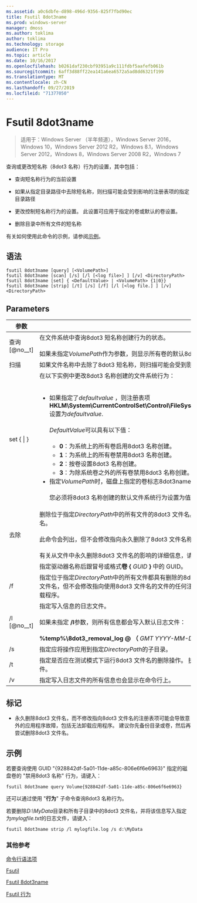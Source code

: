 ```yaml
---
ms.assetid: a0c6dbfe-d898-496d-9356-825f7fbd90ec
title: Fsutil 8dot3name
ms.prod: windows-server
manager: dmoss
ms.author: toklima
author: toklima
ms.technology: storage
audience: IT Pro
ms.topic: article
ms.date: 10/16/2017
ms.openlocfilehash: b0261daf230cbf93951a9c111fdbf5aafefb061b
ms.sourcegitcommit: 6aff3d88ff22ea141a6ea6572a5ad8dd6321f199
ms.translationtype: MT
ms.contentlocale: zh-CN
ms.lasthandoff: 09/27/2019
ms.locfileid: "71377050"
---
```

# <a name="fsutil-8dot3name"></a>Fsutil 8dot3name

>适用于：Windows Server （半年频道），Windows Server 2016，Windows 10，Windows Server 2012 R2，Windows 8.1，Windows Server 2012，Windows 8，Windows Server 2008 R2，Windows 7

查询或更改短名称（8dot3 名称）行为的设置，其中包括：

-   查询短名称行为的当前设置

-   如果从指定目录路径中去除短名称，则扫描可能会受到影响的注册表项的指定目录路径

-   更改控制短名称行为的设置。 此设置可应用于指定的卷或默认的卷设置。

-   删除目录中所有文件的短名称

有关如何使用此命令的示例，请参阅[示例](#BKMK_examples)。

## <a name="syntax"></a>语法

```
fsutil 8dot3name [query] [<VolumePath>]
fsutil 8dot3name [scan] [/s] [/l [<log file>] ] [/v] <DirectoryPath>
fsutil 8dot3name [set] { <DefaultValue> | <VolumePath> {1|0}}
fsutil 8dot3name [strip] [/t] [/s] [/f] [/l [<log file.] ] [/v] <DirectoryPath>
```

## <a name="parameters"></a>Parameters

|                 参数                 |                                                                                                                                                                                                                                                                                                                                                                                                                                                                                                                                                                                    描述                                                                                                                                                                                                                                                                                                                                                                                                                                                                                                                                                                                    |
|-------------------------------------------|-----------------------------------------------------------------------------------------------------------------------------------------------------------------------------------------------------------------------------------------------------------------------------------------------------------------------------------------------------------------------------------------------------------------------------------------------------------------------------------------------------------------------------------------------------------------------------------------------------------------------------------------------------------------------------------------------------------------------------------------------------------------------------------------------------------------------------------------------------------------------------------------------------------------------------------------------------------------------------------------------------------------------------------------------------------------------------------------------------------------------------------------------------------------------------------|
|           查询 [@no__t]            |                                                                                                                                                                                                                                                                                                                                                                                                                                                                           在文件系统中查询8dot3 短名称创建行为的状态。<br /><br />如果未指定*VolumePath*作为参数，则显示所有卷的默认8dot3name 创建行为设置。                                                                                                                                                                                                                                                                                                                                                                                                                                                                            |
|           扫描 <DirectoryPath>            |                                                                                                                                                                                                                                                                                                                                                                                                                                                                                                        如果文件名称中去除了8dot3 短名称，则扫描可能会受到影响的指定*DirectoryPath*中的文件。                                                                                                                                                                                                                                                                                                                                                                                                                                                                                                         |
| set {<DefaultValue> &#124; <VolumePath>} | 在以下实例中更改8dot3 名称创建的文件系统行为：<br /><br /><ul><li>如果指定了*defaultvalue* ，则注册表项**HKLM\System\CurrentControlSet\Control\FileSystem\NtfsDisable8dot3NameCreationNtfsDisable8dot3NameCreationNtfsDisable8dot3NameCreation**设置为*defaultvalue*.<br /><br />    *DefaultValue*可以具有以下值：<br /><br /><ul><li>**0**：为系统上的所有卷启用8dot3 名称创建。</li><li>**1**：为系统上的所有卷禁用8dot3 名称创建。</li><li>**2**：按卷设置8dot3 名称创建。</li><li>**3**：为除系统卷之外的所有卷禁用8dot3 名称创建。</li></ul></li><li>指定*VolumePath*时，磁盘上指定的卷标志8dot3name 属性设置为为指定的卷（**0**）启用8dot3 名称创建，或设置为在指定的卷上禁用8dot3 名称创建（**1**）。<br /><br />    您必须将8dot3 名称创建的默认文件系统行为设置为值**2** ，然后才能启用或禁用指定卷的8dot3 名称创建。</li></ul> |
|           去除 <DirectoryPath>           |                                                                                                                                                                                                                                                                                                                  删除位于指定*DirectoryPath*中的所有文件的8dot3 文件名。 如果任何文件的*DirectoryPath*与文件名一起包含的字符超过260个字符，则不会删除该文件的8dot3 文件名。<br /><br />此命令会列出，但不会修改指向永久删除了8dot3 文件名称的文件的注册表项。<br /><br />有关从文件中永久删除8dot3 文件名的影响的详细信息，请参阅 "[备注](Fsutil-8dot3name.md#BKMK_remarks)"。                                                                                                                                                                                                                                                                                                                  |
|               <VolumePath>                |                                                                                                                                                                                                                                                                                                                                                                                                                                                                                                                                       指定驱动器名称后跟冒号或格式**卷 {** <em>GUID</em> **}** 中的 GUID。                                                                                                                                                                                                                                                                                                                                                                                                                                                                                                                                       |
|                    /f                     |                                                                                                                                                                                                                                                                                                   指定位于指定*DirectoryPath*中的所有文件都具有删除的8dot3 文件名，即使存在指向使用8dot3 文件名的文件的注册表项也是如此。 在这种情况下，操作将删除8dot3 文件名，但不会修改指向使用8dot3 文件名的文件的任何注册表项。 **警告：** 建议你在使用 **/f**参数之前备份目录或卷，因为这可能会导致意外的应用程序故障，包括无法卸载程序。                                                                                                                                                                                                                                                                                                    |
|              /l [@no__t]              |                                                                                                                                                                                                                                                                                                                                                                                                                                                                  指定写入信息的日志文件。<br /><br />如果未指定 **/l**参数，则所有信息都会写入默认日志文件：<br /><br />**%temp%\8dot3_removal_log @ （** <em>GMT YYYY-MM-DD HH-mm-SS</em> **） .log**                                                                                                                                                                                                                                                                                                                                                                                                                                                                   |
|                    /s                     |                                                                                                                                                                                                                                                                                                                                                                                                                                                                                                                                      指定应将操作应用到指定*DirectoryPath*的子目录。                                                                                                                                                                                                                                                                                                                                                                                                                                                                                                                                       |
|                    /t                     |                                                                                                                                                                                                                                                                                                                                                                                                                                                          指定是否应在测试模式下运行8dot3 文件名的删除操作。 执行除删除8dot3 文件名之外的所有操作。 你可以使用测试模式来了解哪些注册表项指向使用8dot3 文件名的文件。                                                                                                                                                                                                                                                                                                                                                                                                                                                           |
|                    /v                     |                                                                                                                                                                                                                                                                                                                                                                                                                                                                                                                                       指定写入日志文件的所有信息也会显示在命令行上。                                                                                                                                                                                                                                                                                                                                                                                                                                                                                                                                       |

## <a name="BKMK_remarks"></a>标记

-   永久删除8dot3 文件名，而不修改指向8dot3 文件名的注册表项可能会导致意外的应用程序故障，包括无法卸载应用程序。 建议你先备份目录或卷，然后再尝试删除8dot3 文件名。

## <a name="BKMK_examples"></a>示例
若要查询使用 GUID "{928842df-5a01-11de-a85c-806e6f6e6963}" 指定的磁盘卷的 "禁用8dot3 名称" 行为，请键入：

```
fsutil 8dot3name query Volume{928842df-5a01-11de-a85c-806e6f6e6963}
```

还可以通过使用 "**行为**" 子命令查询8dot3 名称行为。

若要删除*D:\MyData*目录和所有子目录中的8dot3 文件名，并将该信息写入指定为*mylogfile.txt*的日志文件，请键入：

```
fsutil 8dot3name strip /l mylogfile.log /s d:\MyData
```

### <a name="additional-references"></a>其他参考
[命令行语法项](Command-Line-Syntax-Key.md)

[Fsutil](Fsutil.md)

[Fsutil 8dot3name](Fsutil-8dot3name.md)

[Fsutil 行为](Fsutil-behavior.md)


